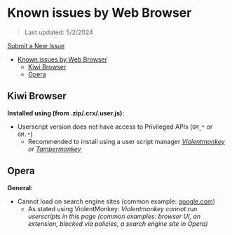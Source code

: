 # Known issues by Web Browser

> Last updated: 5/2/2024

[Submit a New Issue](https://github.com/magicoflolis/Userscript-Plus/issues/new/choose)

- [Known issues by Web Browser](#known-issues-by-web-browser)
  - [Kiwi Browser](#kiwi-browser)
  - [Opera](#opera)

## Kiwi Browser

**Installed using (from .zip/.crx/.user.js):**

- Userscript version does not have access to Privileged APIs (`GM_*` or `GM.*`)
  - Recommended to install using a user script manager _[Violentmonkey](https://violentmonkey.github.io/) or [Tampermonkey](https://www.tampermonkey.net/)_

## Opera

**General:**

- Cannot load on search engine sites (common example: [google.com](https://www.google.com))
  - As stated using ViolentMonkey: _Violentmonkey cannot run userscripts in this page (common examples: browser UI, an extension, blocked via policies, a search engine site in Opera)_
